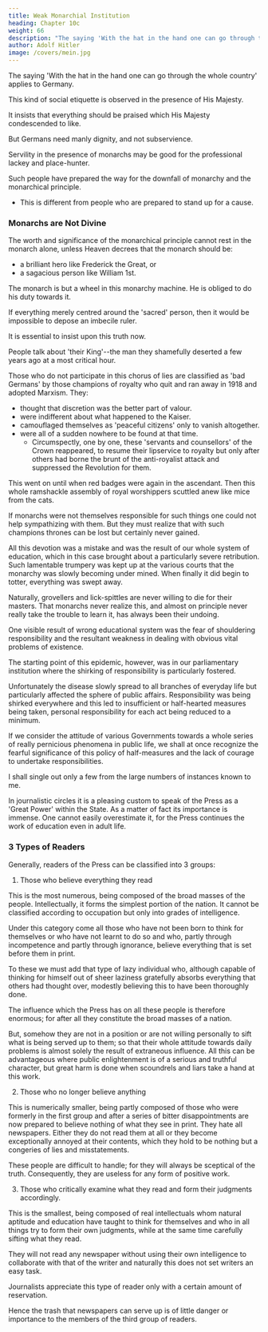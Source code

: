 ```yaml
---
title: Weak Monarchial Institution
heading: Chapter 10c
weight: 66
description: "The saying 'With the hat in the hand one can go through the whole country' applies to Germany."
author: Adolf Hitler
image: /covers/mein.jpg
---
```



The saying 'With the hat in the hand one can go through the whole country' applies to Germany.  

This kind of social etiquette is observed in the presence of His Majesty.

 <!-- was disastrous when it prescribed the exclusive forms that had to .  -->

<!-- These forms insisted that there should be no contradiction whatsoever, but that  -->

It insists that everything should be praised which His Majesty condescended to like.

But Germans need manly dignity, and not subservience. 

Servility in the presence of monarchs may be good for the professional lackey and place-hunter.

<!-- , in fact for all those decadent beings who are more pleased to be found moving in the high circles of royalty than among honest citizens. -->

<!-- These exceedingly 'humble' creatures however, though they grovel before their lord and bread-giver, invariably put on airs of boundless superciliousness towards other mortals, which was particularly impudent when they posed as the only people who had the right to be called 'monarchists'. This was a gross piece of impertinence such as only despicable specimens among the newly-ennobled or yet-to-be-ennobled could be capable of. -->

Such people have prepared the way for the downfall of monarchy and the monarchical principle. 
- This is different from people who are prepared to stand up for a cause.


### Monarchs are Not Divine

The worth and significance of the monarchical principle cannot rest in the monarch alone, unless Heaven decrees that the monarch should be:
- a brilliant hero like Frederick the Great, or
- a sagacious person like William 1st. 

<!-- This may happen once in several centuries, but hardly oftener than that.  -->

<!-- The ideal of the monarchy takes precedence of the person of the monarch, inasmuch as the meaning of the institution must lie in the institution itself. Thus the monarchy may be reckoned in the category of those whose duty it is to serve. -->

The monarch is but a wheel in this monarchy machine. He is obliged to do his duty towards it. 

<!-- He has to adapt himself for the fulfilment of high aims. If, therefore, there were no significance attached to the idea itself and -->

If everything merely centred around the 'sacred' person, then it would be impossible to depose an imbecile ruler.
 <!-- who has shown himself to be an imbecile. -->

It is essential to insist upon this truth now.

<!-- at the present time, because recently those phenomena have appeared again and were in no small measure responsible for the collapse of the monarchy. With a certain amount of native impudence these persons once again -->

People talk about 'their King'--the man they shamefully deserted a few years ago at a most critical hour. 

Those who do not participate in this chorus of lies are classified as 'bad Germans' by those champions of royalty who quit and ran away in 1918 and adopted Marxism. They:
- thought that discretion was the better part of valour. 
- were indifferent about what happened to the Kaiser.
- camouflaged themselves as 'peaceful citizens' only to vanish altogether. 
- were all of a sudden nowhere to be found at that time. 
  - Circumspectly, one by one, these 'servants and counsellors' of the Crown reappeared, to resume their lipservice to royalty but only after others had borne the brunt of the anti-royalist attack and suppressed the Revolution for them.
  <!-- - Once again they were all there. remembering wistfully the flesh-pots of Egypt and almost bursting with devotion for the royal cause. -->

This went on until when red badges were again in the ascendant. Then this whole ramshackle assembly of royal worshippers scuttled anew like mice from the cats. 

If monarchs were not themselves responsible for such things one could not help sympathizing with them. But they must realize that with such champions thrones can be lost but certainly never gained.

All this devotion was a mistake and was the result of our whole system of education, which in this case brought about a particularly severe retribution. Such lamentable trumpery was kept up at the various courts that the monarchy was slowly becoming under mined. When finally it did begin to totter, everything was swept away.

Naturally, grovellers and lick-spittles are never willing to die for their masters. That monarchs never realize this, and almost on principle never really take the trouble to learn it, has always been their undoing.

One visible result of wrong educational system was the fear of shouldering responsibility and the resultant weakness in dealing with obvious vital problems of existence.

The starting point of this epidemic, however, was in our parliamentary institution where the shirking of responsibility is particularly fostered. 

Unfortunately the disease slowly spread to all branches of everyday life but particularly affected the sphere of public affairs. Responsibility was being shirked everywhere and this led to insufficient or half-hearted measures being taken, personal responsibility for each act being reduced to a minimum.

If we consider the attitude of various Governments towards a whole series of really pernicious phenomena in public life, we shall at once recognize the fearful significance of this policy of half-measures and the lack of courage to undertake responsibilities. 

I shall single out only a few from the large numbers of instances known to me. 

In journalistic circles it is a pleasing custom to speak of the Press as a 'Great Power' within the State. As a matter of fact its importance is immense. One cannot easily overestimate it, for the Press continues the work of education even in adult life. 

### 3 Types of Readers

Generally, readers of the Press can be classified into 3 groups:

1. Those who believe everything they read

This is the most numerous, being composed of the broad masses of the people. Intellectually, it forms the simplest portion of the nation. It cannot be classified according to occupation but only into grades of intelligence. 

Under this category come all those who have not been born to think for themselves or who have not learnt to do so and who, partly through incompetence and partly through ignorance, believe everything that is set before them in print. 

To these we must add that type of lazy individual who, although capable of thinking for himself out of sheer laziness gratefully absorbs everything that others had thought over, modestly believing this to have been thoroughly done. 

The influence which the Press has on all these people is therefore enormous; for after all they constitute the broad masses of a nation.

But, somehow they are not in a position or are not willing personally to sift what is being served up to them; so that their whole attitude towards daily problems is almost solely the result of extraneous influence. All this can be advantageous where public enlightenment is of a serious and truthful character, but great harm is done when scoundrels and liars take a hand at this work.

2. Those who no longer believe anything

This is numerically smaller, being partly composed of those who were formerly in the first group and after a series of bitter disappointments are now prepared to believe nothing of what they see in print. They hate all newspapers. Either they do not read them at all or they become exceptionally annoyed at their contents, which they hold to be nothing but a congeries of lies and misstatements. 

These people are difficult to handle; for they will always be sceptical of the truth. Consequently, they are useless for any form of positive work.

3. Those who critically examine what they read and form their judgments accordingly.

This is the smallest, being composed of real intellectuals whom natural aptitude and education have taught to think for themselves and who in all things try to form their own judgments, while at the same time carefully sifting what they read. 

They will not read any newspaper without using their own intelligence to collaborate with that of the writer and naturally this does not set writers an easy task. 

Journalists appreciate this type of reader only with a certain amount of reservation. 


Hence the trash that newspapers can serve up is of little danger or importance to the members of the third group of readers. 

<!-- In the majority of cases these readers have learnt to regard every journalist as fundamentally a rogue who sometimes speaks the truth. 

Most unfortunately, the value of these readers lies in their intelligence and not in their numerical strength, an unhappy state of affairs in a period where wisdom counts for nothing and majorities for everything. --> 

